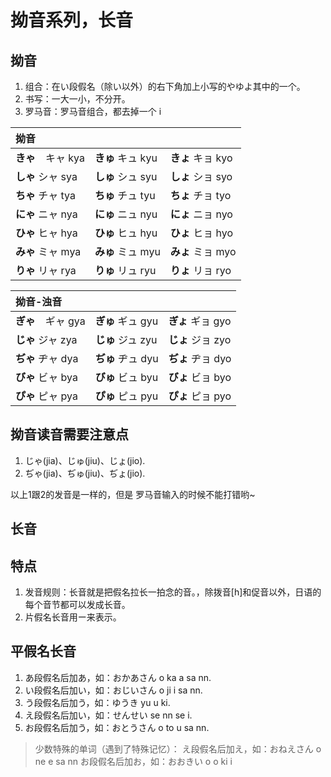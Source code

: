 # 拗音系列，长音

## 拗音

1. 组合：在い段假名（除い以外）的右下角加上小写的やゆよ其中的一个。
2. 书写：一大一小，不分开。
3. 罗马音：罗马音组合，都去掉一个 i

| 拗音               |                   |                   |
| :----------------- | :---------------- | :---------------- |
| **きゃ**　キャ kya | **きゅ** キュ kyu | **きょ** キョ kyo |
| **しゃ** シャ sya  | **しゅ** シュ syu | **しょ** ショ syo |
| **ちゃ** チャ tya  | **ちゅ** チュ tyu | **ちょ** チョ tyo |
| **にゃ** ニャ nya  | **にゅ** ニュ nyu | **にょ** ニョ nyo |
| **ひゃ** ヒャ hya  | **ひゅ** ヒュ hyu | **ひょ** ヒョ hyo |
| **みゃ** ミャ mya  | **みゅ** ミュ myu | **みょ** ミョ myo |
| **りゃ** リャ rya  | **りゅ** リュ ryu | **りょ** リョ ryo |

| 拗音-浊音          |                   |                   |
| :----------------- | :---------------- | :---------------- |
| **ぎゃ**　ギャ gya | **ぎゅ** ギュ gyu | **ぎょ** ギョ gyo |
| **じゃ** ジャ zya  | **じゅ** ジュ zyu | **じょ** ジョ zyo |
| **ぢゃ** ヂャ dya  | **ぢゅ** ヂュ dyu | **ぢょ** ヂョ dyo |
| **びゃ** ビャ bya  | **びゅ** ビュ byu | **びょ** ビョ byo |
| **ぴゃ** ピャ pya  | **ぴゅ** ピュ pyu | **ぴょ** ピョ pyo |

## 拗音读音需要注意点
1. じゃ(jia)、じゅ(jiu)、じょ(jio).
2. ぢゃ(jia)、ぢゅ(jiu)、ぢょ(jio).   

以上1跟2的发音是一样的，但是
罗马音输入的时候不能打错哟~
## 长音

## 特点

1. 发音规则：长音就是把假名拉长一拍念的音。，除拨音[h]和促音以外，日语的每个音节都可以发成长音。
2. 片假名长音用ー来表示。

## 平假名长音

1. あ段假名后加あ，如：おかあさん o ka a sa nn.
2. い段假名后加い，如：おじいさん o ji i sa nn.
3. う段假名后加う，如：ゆうき yu u ki.
4. え段假名后加い，如：せんせい se nn se i.
5. お段假名后加う，如：おとうさん o to u sa nn.

> 少数特殊的单词（遇到了特殊记忆）：
> え段假名后加え，如：おねえさん o ne e sa nn
> お段假名后加お，如：おおきい o o ki i
